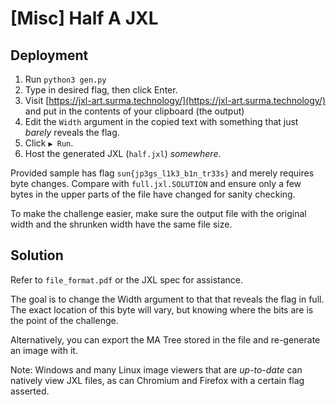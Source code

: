 # [Misc] Half A JXL

## Deployment
1. Run `python3 gen.py`
2. Type in desired flag, then click Enter.
3. Visit [https://jxl-art.surma.technology/](https://jxl-art.surma.technology/) and put in the contents of your clipboard (the output)
4. Edit the `Width` argument in the copied text with something that just *barely* reveals the flag.
4. Click `▶ Run`.
5. Host the generated JXL (`half.jxl`) *somewhere*.

Provided sample has flag `sun{jp3gs_l1k3_b1n_tr33s}` and merely requires byte changes. Compare with `full.jxl.SOLUTION` and ensure only a few bytes in the upper parts of the file have changed for sanity checking.

To make the challenge easier, make sure the output file with the original width and the shrunken width have the same file size.

## Solution
Refer to `file_format.pdf` or the JXL spec for assistance.

The goal is to change the Width argument to that that reveals the flag in full. The exact location of this byte will vary, but knowing where the bits are is the point of the challenge.

Alternatively, you can export the MA Tree stored in the file and re-generate an image with it.

Note: Windows and many Linux image viewers that are *up-to-date* can natively view JXL files, as can Chromium and Firefox with a certain flag asserted.
